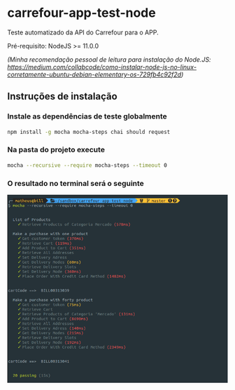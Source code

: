 # carrefour-app-test-node

Teste automatizado da API do Carrefour para o APP.

Pré-requisito: NodeJS >= 11.0.0
 
*(Minha recomendação pessoal de leitura para instalação do Node.JS: https://medium.com/collabcode/como-instalar-node-js-no-linux-corretamente-ubuntu-debian-elementary-os-729fb4c92f2d)*

## Instruções de instalação

### Instale as dependências de teste globalmente
```bash
npm install -g mocha mocha-steps chai should request
```

### Na pasta do projeto execute
```bash
mocha --recursive --require mocha-steps --timeout 0 
```

### O resultado no terminal será o seguinte
![exemplo](doc/exemplo-execucao-teste.png)